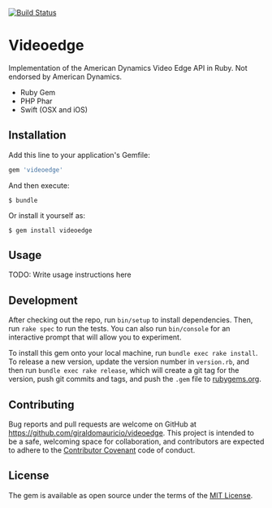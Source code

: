 [![Build Status](https://travis-ci.org/giraldomauricio/phpXelerator5.svg?branch=master)](https://travis-ci.org/giraldomauricio/phpXelerator5)

# Videoedge
Implementation of the American Dynamics Video Edge API in Ruby. Not endorsed by American Dynamics.

- Ruby Gem
- PHP Phar
- Swift (OSX and iOS)


## Installation

Add this line to your application's Gemfile:

```ruby
gem 'videoedge'
```

And then execute:

    $ bundle

Or install it yourself as:

    $ gem install videoedge

## Usage

TODO: Write usage instructions here

## Development

After checking out the repo, run `bin/setup` to install dependencies. Then, run `rake spec` to run the tests. You can also run `bin/console` for an interactive prompt that will allow you to experiment.

To install this gem onto your local machine, run `bundle exec rake install`. To release a new version, update the version number in `version.rb`, and then run `bundle exec rake release`, which will create a git tag for the version, push git commits and tags, and push the `.gem` file to [rubygems.org](https://rubygems.org).

## Contributing

Bug reports and pull requests are welcome on GitHub at https://github.com/giraldomauricio/videoedge. This project is intended to be a safe, welcoming space for collaboration, and contributors are expected to adhere to the [Contributor Covenant](http://contributor-covenant.org) code of conduct.


## License

The gem is available as open source under the terms of the [MIT License](http://opensource.org/licenses/MIT).
